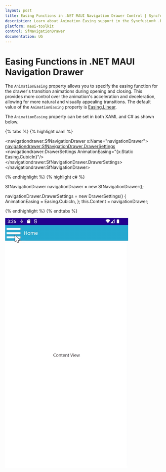 ```yaml
---
layout: post
title: Easing Functions in .NET MAUI Navigation Drawer Control | Syncfusion®
description: Learn about Animation Easing support in the Syncfusion® .NET MAUI Navigation Drawer (SfNavigationDrawer) control and more. 
platform: maui-toolkit
control: SfNavigationDrawer
documentation: UG
---
```


# Easing Functions in .NET MAUI Navigation Drawer

The `AnimationEasing` property allows you to specify the easing function for the drawer's transition animations during opening and closing. This provides more control over the animation's acceleration and deceleration, allowing for more natural and visually appealing transitions. The default value of the `AnimationEasing` property is [Easing.Linear](https://learn.microsoft.com/en-us/dotnet/api/microsoft.maui.easing.linear?view=net-maui-9.0#microsoft-maui-easing-linear).

The `AnimationEasing` property can be set in both XAML and C# as shown below.

{% tabs %}
{% highlight xaml %}

<navigationdrawer:SfNavigationDrawer x:Name="navigationDrawer">
    <navigationdrawer:SfNavigationDrawer.DrawerSettings>
        <navigationdrawer:DrawerSettings AnimationEasing="{x:Static Easing.CubicIn}"/>
    </navigationdrawer:SfNavigationDrawer.DrawerSettings>
</navigationdrawer:SfNavigationDrawer>

{% endhighlight %}
{% highlight c# %}

SfNavigationDrawer navigationDrawer = new SfNavigationDrawer();

navigationDrawer.DrawerSettings = new DrawerSettings()
{
    AnimationEasing = Easing.CubicIn,
};
this.Content = navigationDrawer;

{% endhighlight %}
{% endtabs %}

![AnimationEasing](Images/animation-easing/AnimationEasing.gif)